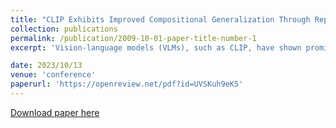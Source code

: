```yaml
---
title: "CLIP Exhibits Improved Compositional Generalization Through Representation Disentanglement"
collection: publications
permalink: /publication/2009-10-01-paper-title-number-1
excerpt: 'Vision-language models (VLMs), such as CLIP, have shown promising Out-of-Distribution (OoD) generalization under various flavors of distribution shifts. Recent studies attempted to investigate the leading cause of this property. In this work, we target the same goal, but focus on a certain type of distribution shift, in which test images contain unseen compositions of attribute-object pairs, but with the objects and attributes being individually seen during training. The models are expected to classify those images into the composition classes, i.e. attribute-object pairs, and also into object classes by ignoring attributes. We carefully designed an authentic image test dataset consisting of attributes for objects that are unlikely encountered in the CLIP training data. We found that the compositions diversity in the training data, as measured by normalized mutual information between objects and attributes, has a significant effect on the improvement of compositional generalization in the CLIP models. We found that image/text representation disentanglement with respect to the composition constituents also plays a key role in the improved generalization of these models. We notice that larger training datasets could potentially trigger emergence of such a disentanglement, as the compositions are typically more diverse in such datasets. We validate this hypothesis through different representation disentanglement metrics, including Z-Diff, and explicitness scores for various CLIPs.'

date: 2023/10/13
venue: 'conference'
paperurl: 'https://openreview.net/pdf?id=UVSKuh9eK5'
---
```


[Download paper here]([http://academicpages.github.io/files/paper1.pdf](https://openreview.net/pdf?id=UVSKuh9eK5))

